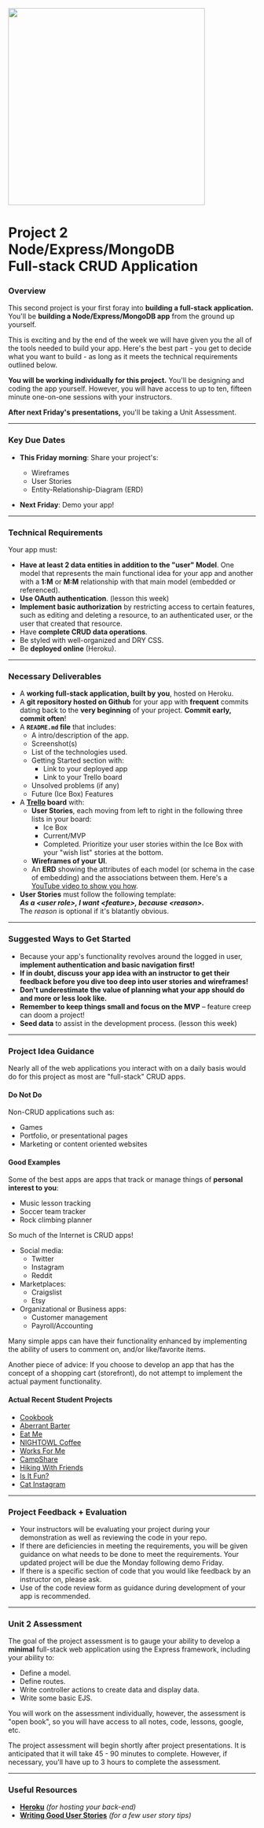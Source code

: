 <img src="https://i.imgur.com/QgojyYY.png" width="400">

# Project 2<br>Node/Express/MongoDB<br>Full-stack CRUD Application

### Overview

This second project is your first foray into **building a full-stack 
application.** You'll be **building a Node/Express/MongoDB app** from the ground up yourself.

This is exciting and by the end of the week we will have given you the all of the tools needed to build your app.  Here's the best part - you get to decide what you want to build - as long as it meets the technical requirements outlined below.

**You will be working individually for this project.** You'll be 
designing and coding the app yourself. However, you will have access to up to ten, fifteen minute one-on-one sessions with your instructors.

**After next Friday's presentations,** you'll be taking a Unit Assessment.

---

### Key Due Dates

- **This Friday morning**: Share your project's:
	- Wireframes
	- User Stories
	- Entity-Relationship-Diagram (ERD)

- **Next Friday**:  Demo your app!

---

### Technical Requirements

Your app must:

- **Have at least 2 data entities in addition to the "user" Model**.  One model that represents the main functional idea for your app and another with a **1:M** or **M:M** relationship with that main model (embedded or referenced).
- **Use OAuth authentication**. (lesson this week)
- **Implement basic authorization** by restricting access to certain features, such as editing and deleting a resource, to an authenticated user, or the user that created that resource.
- Have **complete CRUD data operations**.
- Be styled with well-organized and DRY CSS.
- Be **deployed online** (Heroku).

---

### Necessary Deliverables

- A **working full-stack application, built by you**, hosted on Heroku.
- A **git repository hosted on Github** for your app with **frequent** 
  commits dating back to the **very beginning** of your project. **Commit early, commit often**!
- A **`README.md` file** that includes:
	 - A intro/description of the app.
	 - Screenshot(s)
    - List of the technologies used.
    - Getting Started section with:
    	- Link to your deployed app
    	- Link to your Trello board
    - Unsolved problems (if any)
    - Future (Ice Box) Features
- A **[Trello](https://trello.com/) board** with:
    - **User Stories**, each moving from left to right in the following 
      three lists in your board:
      	- Ice Box
      	- Current/MVP
      	- Completed.
      Prioritize your user stories within the Ice Box with your "wish 
      list" stories at the bottom.
    - **Wireframes of your UI**.
    - An **ERD** showing the attributes of each model (or schema in the case of embedding) and the associations between them. Here's a [YouTube video to show you how](https://www.youtube.com/watch?v=QpdhBUYk7Kk).
- **User Stories** must follow the following template:<br>**_As a \<user role\>, I want \<feature\>, because \<reason\>._**<br>The _reason_ is optional if it's blatantly obvious.

---

### Suggested Ways to Get Started

- Because your app's functionality revolves around the logged in user, **implement authentication and basic navigation first!**
- **If in doubt, discuss your app idea with an instructor to get their feedback before you dive too deep into user stories and wireframes!**
- **Don't underestimate the value of planning what your app should do and more or less look like.**
- **Remember to keep things small and focus on the MVP** – feature creep can doom a project!
- **Seed data** to assist in the development process. (lesson this week)

---

### Project Idea Guidance

Nearly all of the web applications you interact with on a daily basis
would do for this project as most are "full-stack" CRUD apps.

#### Do Not Do

Non-CRUD applications such as:

- Games
- Portfolio, or presentational pages
- Marketing or content oriented websites

#### Good Examples

Some of the best apps are apps that track or manage things of **personal interest to you**:
  
- Music lesson tracking
- Soccer team tracker
- Rock climbing planner

So much of the Internet is CRUD apps!

- Social media:
  - Twitter
  - Instagram
  - Reddit
- Marketplaces: 
  - Craigslist
  - Etsy
- Organizational or Business apps:
  - Customer management
  - Payroll/Accounting

Many simple apps can have their functionality enhanced by implementing the ability of users to comment on, and/or like/favorite items. 

Another piece of advice:  If you choose to develop an app that has the concept of a shopping cart (storefront), do not attempt to implement the actual payment functionality.

#### Actual Recent Student Projects

- [Cookbook](https://cookbook-app-project.herokuapp.com/)
- [Aberrant Barter](https://aberrant-barter.herokuapp.com/)
- [Eat Me](https://eat-me-recipes.herokuapp.com/)
- [NIGHTOWL Coffee](https://nightowl-coffee.herokuapp.com)
- [Works For Me](http://works-for-me.herokuapp.com/login)
- [CampShare](https://campshare.herokuapp.com/)
- [Hiking With Friends](https://hikingwithfriends.herokuapp.com/)
- [Is It Fun?](https://isitfun.herokuapp.com/)
- [Cat Instagram](https://nyanstagram.herokuapp.com/)

---

### Project Feedback + Evaluation

- Your instructors will be evaluating your project during your demonstration as well as reviewing the code in your repo.
- If there are deficiencies in meeting the requirements, you will be given guidance on what needs to be done to meet the requirements.  Your updated project will be due the Monday following demo Friday.
- If there is a specific section of code that you would like feedback by an instructor on, please ask.
- Use of the code review form as guidance during development of your app is recommended.

---

### Unit 2 Assessment

The goal of the project assessment is to gauge your ability to develop a **minimal** full-stack web application using the Express framework, including your ability to:

- Define a model.
- Define routes.
- Write controller actions to create data and display data.
- Write some basic EJS.

You will work on the assessment individually, however, the assessment is "open book", so you will have access to all notes, code, lessons, google, etc.

The project assessment will begin shortly after project presentations.  It is anticipated that it will take 45 - 90 minutes to complete.  However, if necessary, you'll have up to 3 hours to complete the assessment.

---

### Useful Resources

* **[Heroku](http://www.heroku.com)** _(for hosting your back-end)_
* **[Writing Good User Stories](http://www.mariaemerson.com/user-stories/)** _(for a few user story tips)_

